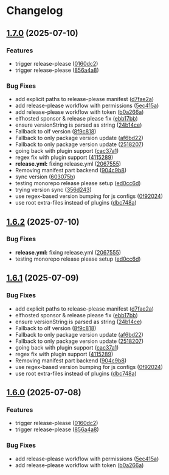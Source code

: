 # Changelog

## [1.7.0](https://github.com/anmol210202/rating-aggregator-/compare/ratings-aggregator-v1.6.2...ratings-aggregator-v1.7.0) (2025-07-10)


### Features

* trigger release-please ([0160dc2](https://github.com/anmol210202/rating-aggregator-/commit/0160dc2e70e26fe72e7f524c979605d67acba0bb))
* trigger release-please ([856a4a8](https://github.com/anmol210202/rating-aggregator-/commit/856a4a8a9ea3e2a632c8a2ee31695abdefaf120b))


### Bug Fixes

* add explicit paths to release-please manifest ([d7fae2a](https://github.com/anmol210202/rating-aggregator-/commit/d7fae2aa0d3a0e616e52c657fe0cb5fa106ad0b7))
* add release-please workflow with permissions ([5ec415a](https://github.com/anmol210202/rating-aggregator-/commit/5ec415a4dbe17ffcaf4cf90d5f81c34b414b2199))
* add release-please workflow with token ([b0a266a](https://github.com/anmol210202/rating-aggregator-/commit/b0a266ada69cc26555b6899eb9f75afb9f1c2a64))
* elfhosted sponsor & release please fix ([ebb17bb](https://github.com/anmol210202/rating-aggregator-/commit/ebb17bb29173cf93af2ebf6d9c695622cee65b69))
* ensure versionString is parsed as string ([24b14ce](https://github.com/anmol210202/rating-aggregator-/commit/24b14ce61afa7c48a4aaf37f84ed3625dea39b7f))
* Fallback to olf version ([8f9c818](https://github.com/anmol210202/rating-aggregator-/commit/8f9c8182122332b813c353735bf5cd31261499c3))
* Fallback to only package version update ([af6bd22](https://github.com/anmol210202/rating-aggregator-/commit/af6bd22a0f726af215ee69636750816c7be37198))
* Fallback to only package version update ([2518207](https://github.com/anmol210202/rating-aggregator-/commit/251820712434a70cc411b981507acec5be1a2946))
* going back with plugin support ([cac37a1](https://github.com/anmol210202/rating-aggregator-/commit/cac37a1f2eae3f623ff43e33dd2bc20947f94a8b))
* regex fix with plugin support ([4115289](https://github.com/anmol210202/rating-aggregator-/commit/4115289bc5303fcc10063b0cf9b9e31b70d4d380))
* **release.yml:** fixing release.yml ([2067555](https://github.com/anmol210202/rating-aggregator-/commit/20675553a4934dce6666679b919b3ef929d0fe89))
* Removing manifest part backend ([904c9b8](https://github.com/anmol210202/rating-aggregator-/commit/904c9b832610a5387473e676dec56a28780055f5))
* sync version ([603075b](https://github.com/anmol210202/rating-aggregator-/commit/603075ba378c257b1bc37c14b66611bcffd388c6))
* testing monorepo release please setup ([ed0cc6d](https://github.com/anmol210202/rating-aggregator-/commit/ed0cc6d19d37327330c956b646f9da03d6a53527))
* trying version sync ([356d243](https://github.com/anmol210202/rating-aggregator-/commit/356d243b2d9d52774e8d8676070416e575c2333a))
* use regex-based version bumping for js configs ([0f92024](https://github.com/anmol210202/rating-aggregator-/commit/0f92024a2bb3b1136cf3a70a07dcafe9c39b1d8a))
* use root extra-files instead of plugins ([dbc748a](https://github.com/anmol210202/rating-aggregator-/commit/dbc748ae8fb06cead26422b22120e2f231ea8327))

## [1.6.2](https://github.com/anmol210202/rating-aggregator-/compare/v1.6.1...v1.6.2) (2025-07-10)


### Bug Fixes

* **release.yml:** fixing release.yml ([2067555](https://github.com/anmol210202/rating-aggregator-/commit/20675553a4934dce6666679b919b3ef929d0fe89))
* testing monorepo release please setup ([ed0cc6d](https://github.com/anmol210202/rating-aggregator-/commit/ed0cc6d19d37327330c956b646f9da03d6a53527))

## [1.6.1](https://github.com/anmol210202/rating-aggregator-/compare/v1.6.0...v1.6.1) (2025-07-09)


### Bug Fixes

* add explicit paths to release-please manifest ([d7fae2a](https://github.com/anmol210202/rating-aggregator-/commit/d7fae2aa0d3a0e616e52c657fe0cb5fa106ad0b7))
* elfhosted sponsor & release please fix ([ebb17bb](https://github.com/anmol210202/rating-aggregator-/commit/ebb17bb29173cf93af2ebf6d9c695622cee65b69))
* ensure versionString is parsed as string ([24b14ce](https://github.com/anmol210202/rating-aggregator-/commit/24b14ce61afa7c48a4aaf37f84ed3625dea39b7f))
* Fallback to olf version ([8f9c818](https://github.com/anmol210202/rating-aggregator-/commit/8f9c8182122332b813c353735bf5cd31261499c3))
* Fallback to only package version update ([af6bd22](https://github.com/anmol210202/rating-aggregator-/commit/af6bd22a0f726af215ee69636750816c7be37198))
* Fallback to only package version update ([2518207](https://github.com/anmol210202/rating-aggregator-/commit/251820712434a70cc411b981507acec5be1a2946))
* going back with plugin support ([cac37a1](https://github.com/anmol210202/rating-aggregator-/commit/cac37a1f2eae3f623ff43e33dd2bc20947f94a8b))
* regex fix with plugin support ([4115289](https://github.com/anmol210202/rating-aggregator-/commit/4115289bc5303fcc10063b0cf9b9e31b70d4d380))
* Removing manifest part backend ([904c9b8](https://github.com/anmol210202/rating-aggregator-/commit/904c9b832610a5387473e676dec56a28780055f5))
* use regex-based version bumping for js configs ([0f92024](https://github.com/anmol210202/rating-aggregator-/commit/0f92024a2bb3b1136cf3a70a07dcafe9c39b1d8a))
* use root extra-files instead of plugins ([dbc748a](https://github.com/anmol210202/rating-aggregator-/commit/dbc748ae8fb06cead26422b22120e2f231ea8327))

## [1.6.0](https://github.com/anmol210202/rating-aggregator-/compare/v1.5.0...v1.6.0) (2025-07-08)


### Features

* trigger release-please ([0160dc2](https://github.com/anmol210202/rating-aggregator-/commit/0160dc2e70e26fe72e7f524c979605d67acba0bb))
* trigger release-please ([856a4a8](https://github.com/anmol210202/rating-aggregator-/commit/856a4a8a9ea3e2a632c8a2ee31695abdefaf120b))


### Bug Fixes

* add release-please workflow with permissions ([5ec415a](https://github.com/anmol210202/rating-aggregator-/commit/5ec415a4dbe17ffcaf4cf90d5f81c34b414b2199))
* add release-please workflow with token ([b0a266a](https://github.com/anmol210202/rating-aggregator-/commit/b0a266ada69cc26555b6899eb9f75afb9f1c2a64))
